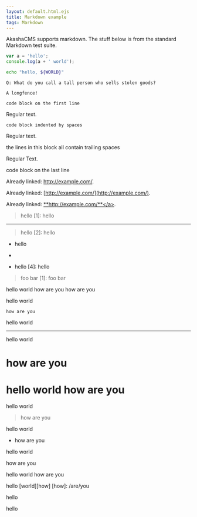 ```yaml
---
layout: default.html.ejs
title: Markdown example
tags: Markdown
---
```


AkashaCMS supports markdown.  The stuff below is from the standard Markdown test suite.

``` js
var a = 'hello';
console.log(a + ' world');
```

~~~bash
echo "hello, ${WORLD}"
~~~

```````longfence
Q: What do you call a tall person who sells stolen goods?
```````

~~~~~~~~~~ ManyTildes
A longfence!
~~~~~~~~~~

	code block on the first line

Regular text.

    code block indented by spaces

Regular text.

the lines in this block
all contain trailing spaces

Regular Text.

code block on the last line

<p>Already linked: <a href="http://example.com/">http://example.com/</a>.</p>

Already linked: [http://example.com/](http://example.com/).

Already linked: <a href="http://example.com/">**http://example.com/**</a>.

> hello
> [1]: hello

* * *

> hello
[2]: hello


* hello
* [3]: hello


* hello
[4]: hello


> foo
> bar
[1]: foo
> bar

hello world
    how are you
    how are you

hello world
```
how are you
```

hello world
* * *

hello world
# how are you

hello world
how are you
===========

hello world
> how are you

hello world
* how are you

hello world
<div>how are you</div>

hello world
<span>how are you</span>

hello [world][how]
[how]: /are/you

<div>hello</div>

<span>hello</span>
